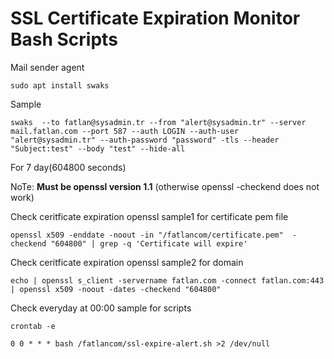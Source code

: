# SSL Certificate Expiration Monitor Bash Scripts


Mail sender agent
~~~
sudo apt install swaks
~~~

Sample
~~~
swaks  --to fatlan@sysadmin.tr --from "alert@sysadmin.tr" --server mail.fatlan.com --port 587 --auth LOGIN --auth-user "alert@sysadmin.tr" --auth-password "password" -tls --header "Subject:test" --body "test" --hide-all
~~~

For 7 day(604800 seconds)

NoTe: **Must be openssl version 1.1** (otherwise openssl -checkend does not work)

Check ceritficate expiration openssl sample1 for certificate pem file
~~~
openssl x509 -enddate -noout -in "/fatlancom/certificate.pem"  -checkend "604800" | grep -q 'Certificate will expire'
~~~

Check ceritficate expiration openssl sample2 for domain
~~~
echo | openssl s_client -servername fatlan.com -connect fatlan.com:443 | openssl x509 -noout -dates -checkend "604800"
~~~

Check everyday at 00:00 sample for scripts
~~~
crontab -e

0 0 * * * bash /fatlancom/ssl-expire-alert.sh >2 /dev/null
~~~

